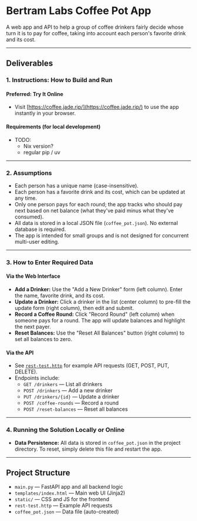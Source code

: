 # Bertram Labs Coffee Pot App

A web app and API to help a group of coffee drinkers fairly decide whose turn it is to pay for coffee, taking into account each person's favorite drink and its cost.

---

## Deliverables

### 1. Instructions: How to Build and Run

#### **Preferred: Try It Online**

- Visit [https://coffee.jade.rip/](https://coffee.jade.rip/) to use the app instantly in your browser.

#### **Requirements (for local development)**

- TODO:
  - Nix version?
  - regular pip / uv

---

### 2. Assumptions

- Each person has a unique name (case-insensitive).
- Each person has a favorite drink and its cost, which can be updated at any time.
- Only one person pays for each round; the app tracks who should pay next based on net balance (what they've paid minus what they've consumed).
- All data is stored in a local JSON file (`coffee_pot.json`). No external database is required.
- The app is intended for small groups and is not designed for concurrent multi-user editing.

---

### 3. How to Enter Required Data

#### **Via the Web Interface**

- **Add a Drinker:** Use the "Add a New Drinker" form (left column). Enter the name, favorite drink, and its cost.
- **Update a Drinker:** Click a drinker in the list (center column) to pre-fill the update form (right column), then edit and submit.
- **Record a Coffee Round:** Click "Record Round" (left column) when someone pays for a round. The app will update balances and highlight the next payer.
- **Reset Balances:** Use the "Reset All Balances" button (right column) to set all balances to zero.

#### **Via the API**

- See [`rest-test.http`](rest-test.http) for example API requests (GET, POST, PUT, DELETE).
- Endpoints include:
  - `GET /drinkers` — List all drinkers
  - `POST /drinkers` — Add a new drinker
  - `PUT /drinkers/{id}` — Update a drinker
  - `POST /coffee-rounds` — Record a round
  - `POST /reset-balances` — Reset all balances

---

### 4. Running the Solution Locally or Online

- **Data Persistence:** All data is stored in `coffee_pot.json` in the project directory. To reset, simply delete this file and restart the app.

---

## Project Structure

- `main.py` — FastAPI app and all backend logic
- `templates/index.html` — Main web UI (Jinja2)
- `static/` — CSS and JS for the frontend
- `rest-test.http` — Example API requests
- `coffee_pot.json` — Data file (auto-created)
